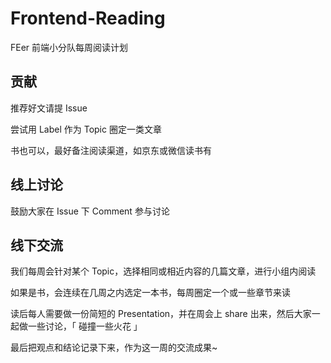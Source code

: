 # Frontend-Reading

FEer 前端小分队每周阅读计划

## 贡献

推荐好文请提 Issue

尝试用 Label 作为 Topic 圈定一类文章

书也可以，最好备注阅读渠道，如京东或微信读书有

## 线上讨论

鼓励大家在 Issue 下 Comment 参与讨论

## 线下交流

我们每周会针对某个 Topic，选择相同或相近内容的几篇文章，进行小组内阅读

如果是书，会连续在几周之内选定一本书，每周圈定一个或一些章节来读

读后每人需要做一份简短的 Presentation，并在周会上 share 出来，然后大家一起做一些讨论，「 碰撞一些火花 」

最后把观点和结论记录下来，作为这一周的交流成果~
